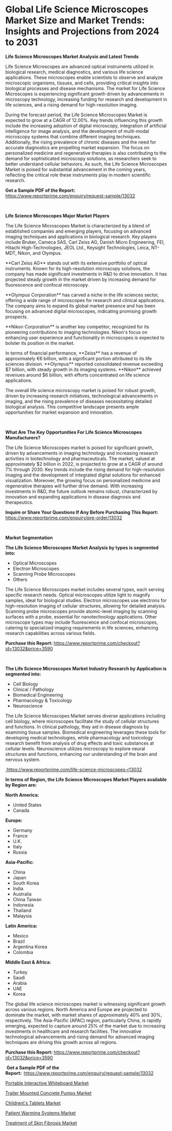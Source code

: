 <p><h1>Global Life Science Microscopes Market Size and Market Trends: Insights and Projections from 2024 to 2031</h1></p><p><strong>Life Science Microscopes Market Analysis and Latest Trends</strong></p>
<p><p>Life Science Microscopes are advanced optical instruments utilized in biological research, medical diagnostics, and various life science applications. These microscopes enable scientists to observe and analyze microscopic organisms, tissues, and cells, providing critical insights into biological processes and disease mechanisms. The market for Life Science Microscopes is experiencing significant growth driven by advancements in microscopy technology, increasing funding for research and development in life sciences, and a rising demand for high-resolution imaging.</p><p>During the forecast period, the Life Science Microscopes Market is expected to grow at a CAGR of 12.00%. Key trends influencing this growth include the increasing adoption of digital microscopy, integration of artificial intelligence for image analysis, and the development of multi-modal microscopy systems that combine different imaging techniques. Additionally, the rising prevalence of chronic diseases and the need for accurate diagnostics are propelling market expansion. The focus on personalized medicine and regenerative therapies is also contributing to the demand for sophisticated microscopy solutions, as researchers seek to better understand cellular behaviors. As such, the Life Science Microscopes Market is poised for substantial advancement in the coming years, reflecting the critical role these instruments play in modern scientific research.</p></p>
<p><strong>Get a Sample PDF of the Report:&nbsp;</strong> <a href="https://www.reportprime.com/enquiry/request-sample/13032">https://www.reportprime.com/enquiry/request-sample/13032</a></p>
<p>&nbsp;</p>
<p><strong>Life Science Microscopes Major Market Players</strong></p>
<p><p>The Life Science Microscopes Market is characterized by a blend of established companies and emerging players, focusing on advanced imaging techniques and applications in biological research. Key players include Bruker, Cameca SAS, Carl Zeiss AG, Danish Micro Engineering, FEI, Hitachi High-Technologies, JEOL Ltd., Keysight Technologies, Leica, NT-MDT, Nikon, and Olympus.</p><p>**Carl Zeiss AG** stands out with its extensive portfolio of optical instruments. Known for its high-resolution microscopy solutions, the company has made significant investments in R&D to drive innovation. It has projected steady growth in the market driven by increasing demand for fluorescence and confocal microscopy.</p><p>**Olympus Corporation** has carved a niche in the life sciences sector, offering a wide range of microscopes for research and clinical applications. The company aims to expand its global market presence and has been focusing on advanced digital microscopes, indicating promising growth prospects.</p><p>**Nikon Corporation** is another key competitor, recognized for its pioneering contributions to imaging technologies. Nikon's focus on enhancing user experience and functionality in microscopes is expected to bolster its position in the market.</p><p>In terms of financial performance, **Zeiss** has a revenue of approximately €6 billion, with a significant portion attributed to its life sciences division. **Olympus** reported consolidated revenue exceeding $7 billion, with steady growth in its imaging systems. **Nikon** achieved revenues around $6 billion, with efforts concentrated on life science applications.</p><p>The overall life science microscopy market is poised for robust growth, driven by increasing research initiatives, technological advancements in imaging, and the rising prevalence of diseases necessitating detailed biological analysis. This competitive landscape presents ample opportunities for market expansion and innovation.</p></p>
<p>&nbsp;</p>
<p><strong>What Are The Key Opportunities For Life Science Microscopes Manufacturers?</strong></p>
<p><p>The Life Science Microscopes market is poised for significant growth, driven by advancements in imaging technology and increasing research activities in biotechnology and pharmaceuticals. The market, valued at approximately $2 billion in 2022, is projected to grow at a CAGR of around 7% through 2030. Key trends include the rising demand for high-resolution imaging and the development of integrated digital solutions for enhanced visualization. Moreover, the growing focus on personalized medicine and regenerative therapies will further drive demand. With increasing investments in R&D, the future outlook remains robust, characterized by innovation and expanding applications in disease diagnosis and therapeutics.</p></p>
<p><strong>Inquire or Share Your Questions If Any Before Purchasing This Report:</strong> <a href="https://www.reportprime.com/enquiry/pre-order/13032">https://www.reportprime.com/enquiry/pre-order/13032</a></p>
<p>&nbsp;</p>
<p><strong>Market Segmentation</strong></p>
<p><strong>The Life Science Microscopes Market Analysis by types is segmented into:</strong></p>
<p><ul><li>Optical Microscopes</li><li>Electron Microscopes</li><li>Scanning Probe Microscopes</li><li>Others</li></ul></p>
<p><p>The Life Science Microscopes market includes several types, each serving specific research needs. Optical microscopes utilize light to magnify samples, ideal for biological studies. Electron microscopes use electrons for high-resolution imaging of cellular structures, allowing for detailed analysis. Scanning probe microscopes provide atomic-level imaging by scanning surfaces with a probe, essential for nanotechnology applications. Other microscope types may include fluorescence and confocal microscopes, catering to specialized imaging requirements in life sciences, enhancing research capabilities across various fields.</p></p>
<p><strong>Purchase this Report:&nbsp;</strong><a href="https://www.reportprime.com/checkout?id=13032&price=3590">https://www.reportprime.com/checkout?id=13032&price=3590</a></p>
<p>&nbsp;</p>
<p><strong>The Life Science Microscopes Market Industry Research by Application is segmented into:</strong></p>
<p><ul><li>Cell Biology</li><li>Clinical / Pathology</li><li>Biomedical Engineering</li><li>Pharmacology & Toxicology</li><li>Neuroscience</li></ul></p>
<p><p>The Life Science Microscopes Market serves diverse applications including cell biology, where microscopes facilitate the study of cellular structures and functions. In clinical pathology, they aid in disease diagnosis by examining tissue samples. Biomedical engineering leverages these tools for developing medical technologies, while pharmacology and toxicology research benefit from analysis of drug effects and toxic substances at cellular levels. Neuroscience utilizes microscopy to explore neural structures and functions, enhancing our understanding of the brain and nervous system.</p></p>
<p><a href="https://www.reportprime.com/life-science-microscopes-r13032">&nbsp;https://www.reportprime.com/life-science-microscopes-r13032</a></p>
<p><strong>In terms of Region, the Life Science Microscopes Market Players available by Region are:</strong></p>
<p>
    <p> <strong> North America: </strong>
        <ul>
            <li>United States</li>
            <li>Canada</li>
        </ul>
        </p> 
    <p> <strong> Europe: </strong>
        <ul>
            <li>Germany</li>
            <li>France</li>
            <li>U.K.</li>
            <li>Italy</li>
            <li>Russia</li>
        </ul>
        </p> 
    <p> <strong> Asia-Pacific: </strong>
        <ul>
            <li>China</li>
            <li>Japan</li>
            <li>South Korea</li>
            <li>India</li>
            <li>Australia</li>
            <li>China Taiwan</li>
            <li>Indonesia</li>
            <li>Thailand</li>
            <li>Malaysia</li>
        </ul>
        </p> 
    <p> <strong> Latin America: </strong>
        <ul>
            <li>Mexico</li>
            <li>Brazil</li>
            <li>Argentina Korea</li>
            <li>Colombia</li>
        </ul>
        </p> 
    <p> <strong> Middle East & Africa: </strong>
        <ul>
            <li>Turkey</li>
            <li>Saudi</li>
            <li>Arabia</li>
            <li>UAE</li>
            <li>Korea</li>
        </ul>
    </p>
    </p>
<p><p>The global life science microscopes market is witnessing significant growth across various regions. North America and Europe are projected to dominate the market, with market shares of approximately 40% and 30%, respectively. The Asia-Pacific (APAC) region, particularly China, is rapidly emerging, expected to capture around 25% of the market due to increasing investments in healthcare and research facilities. The innovative technological advancements and rising demand for advanced imaging techniques are driving this growth across all regions.</p></p>
<p><strong>Purchase this Report: </strong><a href="https://www.reportprime.com/checkout?id=13032&price=3590">https://www.reportprime.com/checkout?id=13032&price=3590</a></p>
<p>&nbsp;<strong>Get a Sample PDF of the Report:&nbsp;&nbsp;</strong><a href="https://www.reportprime.com/enquiry/request-sample/13032">https://www.reportprime.com/enquiry/request-sample/13032</a></p>
<p><strong></strong></p>
<p><p><a href="https://medium.com/@jack.peake76867/portable-interactive-whiteboard-industry-analysis-report-its-market-size-growing-with-a-cagr-of-8-3-bb1042bdb5e7">Portable Interactive Whiteboard Market</a></p><p><a href="https://github.com/SanjidaKhan901/Market-Research-Report-List-1/blob/main/trailer-mounted-concrete-pumps-market.md">Trailer Mounted Concrete Pumps Market</a></p><p><a href="https://issuu.com/reportprime-2/docs/childrens-tablets-market-size-2030._ab9c7a0051c4d7">Children\'s Tablets Market</a></p><p><a href="https://medium.com/@jack.peake76867/patient-warming-systems-industry-insights-report-analyzing-patient-warming-systems-market-trends-e6df417c7988">Patient Warming Systems Market</a></p><p><a href="https://issuu.com/reportprime-2/docs/treatment-of-skin-fibrosis-market-s_360fb8bdc80399">Treatment of Skin Fibrosis Market</a></p></p>